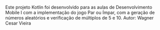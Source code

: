 Este projeto Kotlin foi desenvolvido para as aulas de Desenvolvimento Mobile I com a implementação do jogo Par ou Ímpar, com a geração de números aleatórios e verificação de múltiplos de 5 e 10.
Autor: Wagner Cesar Vieira
